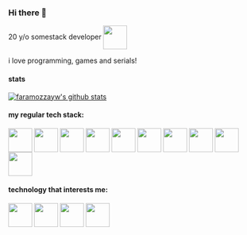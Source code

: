 ### Hi there 👋

20 y/o somestack developer <img src="https://api.iconify.design/twemoji:ghost.svg" height="48px" style="color: red;" width="48px" align="center" />

i love programming, games and serials!

#### stats
[![faramozzayw's github stats](https://github-readme-stats.vercel.app/api?username=faramozzayw&show_icons=true&theme=onedark&hide_border=true)](https://github.com/anuraghazra/github-readme-stats)

#### my regular tech stack:
<p>
  <img src="https://api.iconify.design/logos:figma.svg" height="48px" width="48px" align="center" />
  <img src="https://api.iconify.design/vscode-icons:file-type-rust.svg" height="48px" width="48px" align="center" />
  <img src="https://api.iconify.design/logos:react.svg" height="48px" width="48px" align="center" />
  <img src="https://api.iconify.design/logos:typescript-icon.svg" height="48px" width="48px" align="center" />
  <img src="https://api.iconify.design/logos:apollostack.svg" height="48px" width="48px" align="center" />
  <img src="https://api.iconify.design/logos:graphql.svg" height="48px" width="48px" align="center" />
  <img src="https://api.iconify.design/logos:storybook-icon.svg" height="48px" width="48px" align="center" />
  <img src="https://api.iconify.design/logos:bulma.svg" height="48px" width="48px" align="center" />
  <img src="https://api.iconify.design/vscode-icons:file-type-styled.svg" height="48px" width="48px" align="center" />
  <img src="https://api.iconify.design/vscode-icons:file-type-nestjs.svg" height="48px" width="48px" align="center" />
</p>

#### technology that interests me:
<p>
  <img src="https://api.iconify.design/vscode-icons:file-type-solidity.svg" height="48px" width="48px" align="center" />
  <img src="https://api.iconify.design/logos:ethereum.svg" height="48px" width="48px" align="center" />
  <img src="https://api.iconify.design/icon-park:blockchain.svg" height="48px" width="48px" align="center" />
  <img src="https://api.iconify.design/icon-park:bitcoin.svg" height="48px" width="48px" align="center" />
</p>
